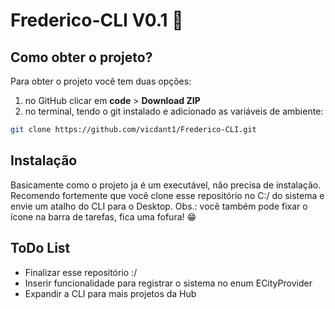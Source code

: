 # Frederico-CLI V0.1 🚀

## Como obter o projeto?

Para obter o projeto você tem duas opções:

1. no GitHub clicar em <b>code</b> > <b>Download ZIP</b>
2. no terminal, tendo o git instalado e adicionado as variáveis de ambiente:
``` bash
git clone https://github.com/vicdant1/Frederico-CLI.git
```
## Instalação
Basicamente como o projeto ja é um executável, não precisa de instalação. Recomendo fortemente que você clone esse repositório no C:/ do sistema e envie um atalho do CLI para o Desktop. Obs.: você também pode fixar o ícone na barra de tarefas, fica uma fofura! 😁


## ToDo List
  - Finalizar esse repositório :/
  - Inserir funcionalidade para registrar o sistema no enum ECityProvider
  - Expandir a CLI para mais projetos da Hub
